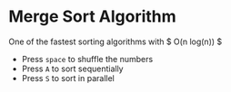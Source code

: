 # Merge Sort Algorithm

One of the fastest sorting algorithms with $ O(n log(n)) $

- Press `space` to shuffle the numbers
- Press `A` to sort sequentially
- Press `S` to sort in parallel
